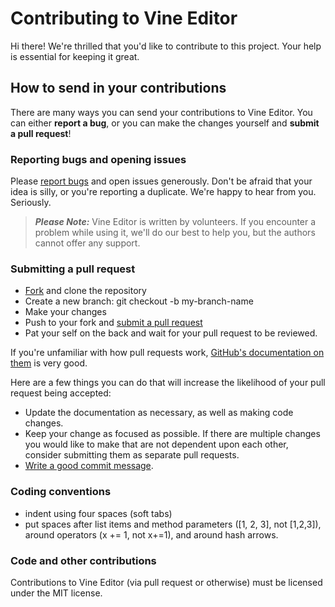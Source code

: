 # Contributing to Vine Editor

Hi there! We're thrilled that you'd like to contribute to this project. Your help is essential for keeping it great.

## How to send in your contributions

There are many ways you can send your contributions to Vine Editor. You can either **report a bug**, or you can make the changes yourself and **submit a pull request**!

### Reporting bugs and opening issues

Please [report bugs](https://github.com/julsam/VineEditor/issues) and open issues generously. Don't be afraid that your idea is silly, or you're reporting a duplicate. We're happy to hear from you. Seriously.

> ***Please Note:*** Vine Editor is written by volunteers. If you encounter a problem while using it, we'll do our best to help you, but the authors cannot offer any support.

### Submitting a pull request

* [Fork](https://github.com/julsam/VineEditor/fork) and clone the repository
* Create a new branch: git checkout -b my-branch-name
* Make your changes
* Push to your fork and [submit a pull request](https://github.com/julsam/VineEditor/compare)
* Pat your self on the back and wait for your pull request to be reviewed.

If you're unfamiliar with how pull requests work, [GitHub's documentation on them](https://help.github.com/articles/using-pull-requests/) is very good.

Here are a few things you can do that will increase the likelihood of your pull request being accepted:

* Update the documentation as necessary, as well as making code changes.
* Keep your change as focused as possible. If there are multiple changes you would like to make that are not dependent upon each other, consider submitting them as separate pull requests.
* [Write a good commit message](http://tbaggery.com/2008/04/19/a-note-about-git-commit-messages.html).

### Coding conventions

* indent using four spaces (soft tabs)
* put spaces after list items and method parameters ([1, 2, 3], not [1,2,3]), around operators (x += 1, not x+=1), and around hash arrows.


### Code and other contributions

Contributions to Vine Editor (via pull request or otherwise) must be licensed under the MIT license.
